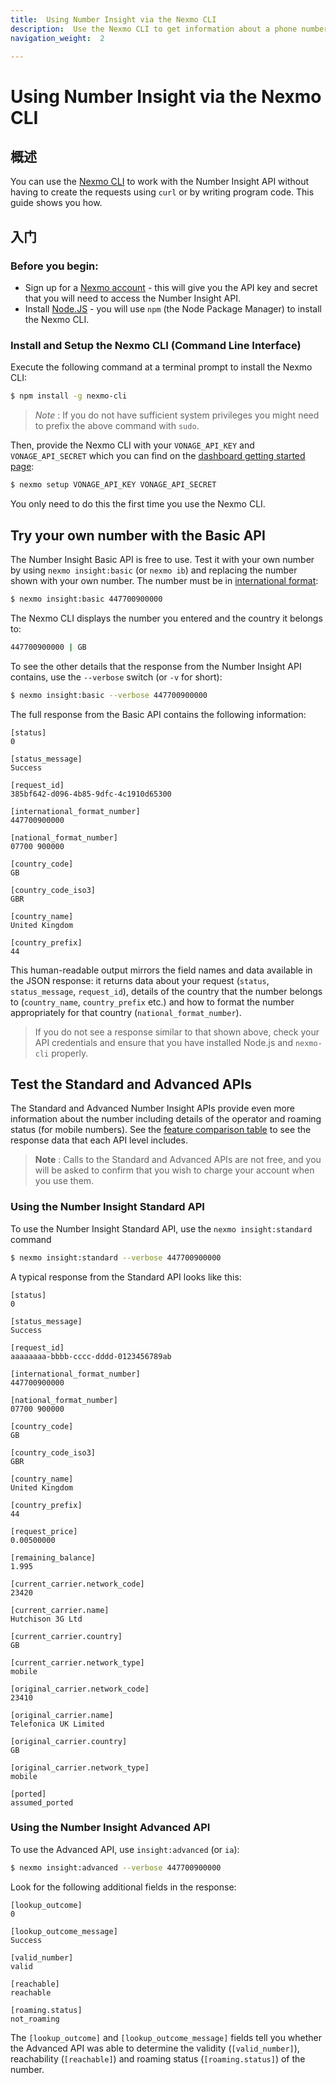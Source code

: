 ```yaml
---
title:  Using Number Insight via the Nexmo CLI
description:  Use the Nexmo CLI to get information about a phone number.
navigation_weight:  2

---
```



Using Number Insight via the Nexmo CLI
======================================

概述
---

You can use the [Nexmo CLI](https://github.com/Nexmo/nexmo-cli) to work with the Number Insight API without having to create the requests using `curl` or by writing program code. This guide shows you how.

入门
---

### Before you begin:

* Sign up for a [Nexmo account](https://dashboard.nexmo.com/signup) - this will give you the API key and secret that you will need to access the Number Insight API.
* Install [Node.JS](https://nodejs.org/en/download/) - you will use `npm` (the Node Package Manager) to install the Nexmo CLI.

### Install and Setup the Nexmo CLI (Command Line Interface)

Execute the following command at a terminal prompt to install the Nexmo CLI:

```bash
$ npm install -g nexmo-cli
```

> *Note* : If you do not have sufficient system privileges you might need to prefix the above command with `sudo`.

Then, provide the Nexmo CLI with your `VONAGE_API_KEY` and `VONAGE_API_SECRET` which you can
find on the [dashboard getting started page](https://dashboard.nexmo.com/getting-started-guide):

```bash
$ nexmo setup VONAGE_API_KEY VONAGE_API_SECRET
```

You only need to do this the first time you use the Nexmo CLI.

Try your own number with the Basic API
--------------------------------------

The Number Insight Basic API is free to use. Test it with your own number by using `nexmo insight:basic` (or `nexmo ib`) and replacing the number shown with your own number. The number must be in [international format](/voice/voice-api/guides/numbers#formatting):

```bash
$ nexmo insight:basic 447700900000
```

The Nexmo CLI displays the number you entered and the country it belongs to:

```bash
447700900000 | GB
```

To see the other details that the response from the Number Insight API contains, use the `--verbose` switch (or `-v` for short):

```bash
$ nexmo insight:basic --verbose 447700900000
```

The full response from the Basic API contains the following information:
````
[status]
0

[status_message]
Success

[request_id]
385bf642-d096-4b85-9dfc-4c1910d65300

[international_format_number]
447700900000

[national_format_number]
07700 900000

[country_code]
GB

[country_code_iso3]
GBR

[country_name]
United Kingdom

[country_prefix]
44
````
This human-readable output mirrors the field names and data available in the JSON response: it returns data about your request (`status`, `status_message`, `request_id`), details of the country that the number belongs to (`country_name`, `country_prefix` etc.) and how to format the number appropriately for that country (`national_format_number`).

> If you do not see a response similar to that shown above, check your API credentials and ensure that you have installed Node.js and `nexmo-cli` properly.

Test the Standard and Advanced APIs
-----------------------------------

The Standard and Advanced Number Insight APIs provide even more information about the number including details of the operator and roaming status (for mobile numbers). See the [feature comparison table](/number-insight/overview#basic-standard-and-advanced-apis) to see the response data that each API level includes.

> **Note** : Calls to the Standard and Advanced APIs are not free, and you will be asked to confirm that you wish to charge your account when you use them.

### Using the Number Insight Standard API

To use the Number Insight Standard API, use the `nexmo insight:standard` command

```bash
$ nexmo insight:standard --verbose 447700900000
```

A typical response from the Standard API looks like this:
````
[status]
0

[status_message]
Success

[request_id]
aaaaaaaa-bbbb-cccc-dddd-0123456789ab

[international_format_number]
447700900000

[national_format_number]
07700 900000

[country_code]
GB

[country_code_iso3]
GBR

[country_name]
United Kingdom

[country_prefix]
44

[request_price]
0.00500000

[remaining_balance]
1.995

[current_carrier.network_code]
23420

[current_carrier.name]
Hutchison 3G Ltd

[current_carrier.country]
GB

[current_carrier.network_type]
mobile

[original_carrier.network_code]
23410

[original_carrier.name]
Telefonica UK Limited

[original_carrier.country]
GB

[original_carrier.network_type]
mobile

[ported]
assumed_ported
````
### Using the Number Insight Advanced API

To use the Advanced API, use `insight:advanced` (or `ia`):

```bash
$ nexmo insight:advanced --verbose 447700900000
```

Look for the following additional fields in the response:
````
[lookup_outcome]
0

[lookup_outcome_message]
Success

[valid_number]
valid

[reachable]
reachable

[roaming.status]
not_roaming
````
The `[lookup_outcome]` and `[lookup_outcome_message]` fields tell you whether the Advanced API was able to determine the validity (`[valid_number]`), reachability (`[reachable]`) and roaming status (`[roaming.status]`) of the number.

